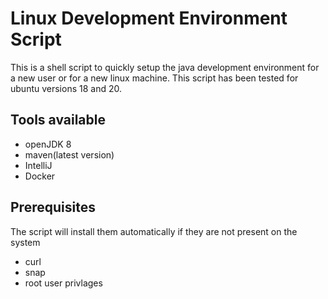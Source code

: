 # Linux Development Environment Script

This is a shell script to quickly setup the java development environment for a new user or for a new linux machine. 
This script has been tested for ubuntu versions 18 and 20.

## Tools available

- openJDK 8 
- maven(latest version)
- IntelliJ 
- Docker 

## Prerequisites

The script will install them automatically if they are not present on the system

- curl
- snap
- root user privlages

